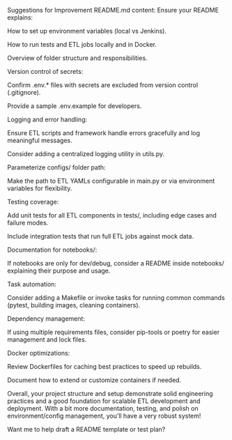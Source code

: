 Suggestions for Improvement
README.md content:
Ensure your README explains:

How to set up environment variables (local vs Jenkins).

How to run tests and ETL jobs locally and in Docker.

Overview of folder structure and responsibilities.

Version control of secrets:

Confirm .env.* files with secrets are excluded from version control (.gitignore).

Provide a sample .env.example for developers.

Logging and error handling:

Ensure ETL scripts and framework handle errors gracefully and log meaningful messages.

Consider adding a centralized logging utility in utils.py.

Parameterize configs/ folder path:

Make the path to ETL YAMLs configurable in main.py or via environment variables for flexibility.

Testing coverage:

Add unit tests for all ETL components in tests/, including edge cases and failure modes.

Include integration tests that run full ETL jobs against mock data.

Documentation for notebooks/:

If notebooks are only for dev/debug, consider a README inside notebooks/ explaining their purpose and usage.

Task automation:

Consider adding a Makefile or invoke tasks for running common commands (pytest, building images, cleaning containers).

Dependency management:

If using multiple requirements files, consider pip-tools or poetry for easier management and lock files.

Docker optimizations:

Review Dockerfiles for caching best practices to speed up rebuilds.

Document how to extend or customize containers if needed.

Overall, your project structure and setup demonstrate solid engineering practices and a good foundation for scalable ETL development and deployment. With a bit more documentation, testing, and polish on environment/config management, you’ll have a very robust system!

Want me to help draft a README template or test plan?